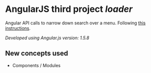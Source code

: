 # AngularJS third project _loader_

Angular API calls to narrow down search over a menu. Following [this instructions](https://github.com/jhu-ep-coursera/fullstack-course5/blob/master/assignments/assignment3/Assignment-3.md).

_Developed using Angular.js version: 1.5.8_

## New concepts used

- Components / Modules

